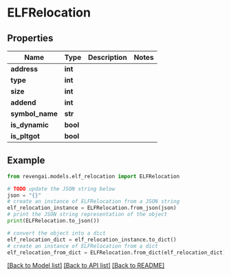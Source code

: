 # ELFRelocation


## Properties

Name | Type | Description | Notes
------------ | ------------- | ------------- | -------------
**address** | **int** |  | 
**type** | **int** |  | 
**size** | **int** |  | 
**addend** | **int** |  | 
**symbol_name** | **str** |  | 
**is_dynamic** | **bool** |  | 
**is_pltgot** | **bool** |  | 

## Example

```python
from revengai.models.elf_relocation import ELFRelocation

# TODO update the JSON string below
json = "{}"
# create an instance of ELFRelocation from a JSON string
elf_relocation_instance = ELFRelocation.from_json(json)
# print the JSON string representation of the object
print(ELFRelocation.to_json())

# convert the object into a dict
elf_relocation_dict = elf_relocation_instance.to_dict()
# create an instance of ELFRelocation from a dict
elf_relocation_from_dict = ELFRelocation.from_dict(elf_relocation_dict)
```
[[Back to Model list]](../README.md#documentation-for-models) [[Back to API list]](../README.md#documentation-for-api-endpoints) [[Back to README]](../README.md)


